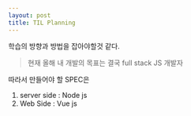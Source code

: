 ```yaml
---
layout: post
title: TIL Planning
---
```


학습의 방향과 방법을 잡아야할것 같다.

> 현재 올해 내 개발의 목표는 결국 full stack JS 개발자

따라서 만들어야 할 SPEC은 

1. server side : Node js
2. Web Side : Vue js